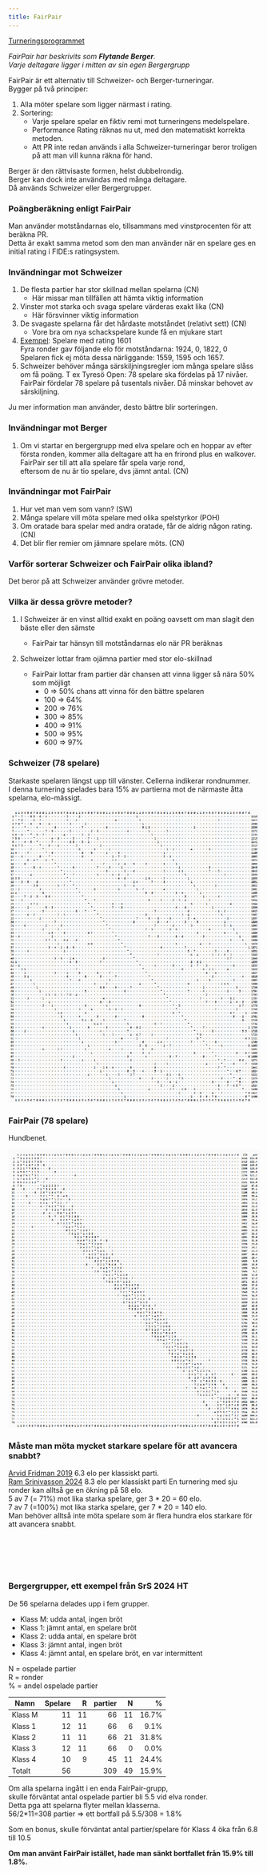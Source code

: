 ```yaml
---
title: FairPair
---
```


[Turneringsprogrammet](https://christernilsson.github.io/FairPair)

*FairPair har beskrivits som **Flytande Berger**.  
Varje deltagare ligger i mitten av sin egen Bergergrupp*

FairPair är ett alternativ till Schweizer- och Berger-turneringar.  
Bygger på två principer:

1. Alla möter spelare som ligger närmast i rating. 
2. Sortering:
	* Varje spelare spelar en fiktiv remi mot turneringens medelspelare.
	* Performance Rating räknas nu ut, med den matematiskt korrekta metoden.
	* Att PR inte redan används i alla Schweizer-turneringar beror troligen på att man vill kunna räkna för hand.

Berger är den rättvisaste formen, helst dubbelrondig.   
Berger kan dock inte användas med många deltagare.   
Då används Schweizer eller Bergergrupper.

### Poängberäkning enligt FairPair

Man använder motståndarnas elo, tillsammans med vinstprocenten för att beräkna PR.  
Detta är exakt samma metod som den man använder när en spelare ges en initial rating i FIDE:s ratingsystem.  

### Invändningar mot Schweizer

1. De flesta partier har stor skillnad mellan spelarna (CN)
	* Här missar man tillfällen att hämta viktig information
2. Vinster mot starka och svaga spelare värderas exakt lika (CN)
	* Här försvinner viktig information
3. De svagaste spelarna får det hårdaste motståndet (relativt sett) (CN)
	* Vore bra om nya schackspelare kunde få en mjukare start
4. [Exempel](https://chess-results.com/tnr996761.aspx?lan=6&art=9&fed=SWE&snr=17): Spelare med rating 1601  
	Fyra ronder gav följande elo för motståndarna: 1924, 0, 1822, 0  
	Spelaren fick ej möta dessa närliggande: 1559, 1595 och 1657.  
5. Schweizer behöver många särskiljningsregler iom många spelare slåss om få poäng. T ex Tyresö Open: 78 spelare ska fördelas på 17 nivåer.  
	FairPair fördelar 78 spelare på tusentals nivåer. Då minskar behovet av särskiljning.

Ju mer information man använder, desto bättre blir sorteringen. 

### Invändningar mot Berger

1. Om vi startar en bergergrupp med elva spelare och en hoppar av efter första ronden,
kommer alla deltagare att ha en frirond plus en walkover. FairPair ser till att alla spelare får spela varje rond,  
eftersom de nu är tio spelare, dvs jämnt antal. (CN)

### Invändningar mot FairPair

1. Hur vet man vem som vann? (SW)
2. Många spelare vill möta spelare med olika spelstyrkor (POH)
3. Om oratade bara spelar med andra oratade, får de aldrig någon rating. (CN)
4. Det blir fler remier om jämnare spelare möts. (CN)

### Varför sorterar Schweizer och FairPair olika ibland?

Det beror på att Schweizer använder grövre metoder.

### Vilka är dessa grövre metoder?

1. I Schweizer är en vinst alltid exakt en poäng oavsett om man slagit den bäste eller den sämste
	* FairPair tar hänsyn till motståndarnas elo när PR beräknas

2. Schweizer lottar fram ojämna partier med stor elo-skillnad
	* FairPair lottar fram partier där chansen att vinna ligger så nära 50% som möjligt
		*   0 => 50% chans att vinna för den bättre spelaren
		* 100 => 64%
		* 200 => 76%
		* 300 => 85%
		* 400 => 91%
		* 500 => 95%
		* 600 => 97%

### Schweizer (78 spelare)

Starkaste spelaren längst upp till vänster. Cellerna indikerar rondnummer.  
I denna turnering spelades bara 15% av partierna mot de närmaste åtta spelarna, elo-mässigt.

![Schweizer 78](X_Schweizer_78.png)

### FairPair (78 spelare)

Hundbenet.

![FairPair 78](X_FairPair_78.png)

### Måste man möta mycket starkare spelare för att avancera snabbt?

[Arvid Fridman 2019](https://ratings.fide.com/calculations.phtml?id_number=1758632&period=2019-12-01&rating=0) 6.3 elo per klassiskt parti.  
[Ram Srinivasson 2024](https://ratings.fide.com/profile/1779249/chart) 8.3 elo per klassiskt parti
En turnering med sju ronder kan alltså ge en ökning på 58 elo.  
5 av 7 (= 71%) mot lika starka spelare, ger 3 * 20 = 60 elo.  
7 av 7 (=100%) mot lika starka spelare, ger 7 * 20 = 140 elo.  
Man behöver alltså inte möta spelare som är flera hundra elos starkare för att avancera snabbt.

<br><br><br><br>

### Bergergrupper, ett exempel från SrS 2024 HT

De 56 spelarna delades upp i fem grupper.  
* Klass M: udda antal, ingen bröt
* Klass 1: jämnt antal, en spelare bröt
* Klass 2: udda antal, en spelare bröt
* Klass 3: jämnt antal, ingen bröt
* Klass 4: jämnt antal, en spelare bröt, en var intermittent

N = ospelade partier  
R = ronder  
% = andel ospelade partier  

|Namn|Spelare|R|partier|N|%|
|-|-:|-:|-:|-:|-:|
|Klass M|11|11| 66|11|16.7%|
|Klass 1|12|11| 66| 6| 9.1%|
|Klass 2|11|11| 66|21|31.8%|
|Klass 3|12|11| 66| 0| 0.0%|
|Klass 4|10| 9| 45|11|24.4%|
|Totalt |56||309|49|15.9%|

Om alla spelarna ingått i en enda FairPair-grupp,  
skulle förväntat antal ospelade partier bli 5.5 vid elva ronder.  
Detta pga att spelarna flyter mellan klasserna.  
56/2*11=308 partier => ett bortfall på 5.5/308 = 1.8%  

Som en bonus, skulle förväntat antal partier/spelare för Klass 4 öka från 6.8 till 10.5

 **Om man använt FairPair istället, hade man sänkt bortfallet från 15.9% till 1.8%.**

